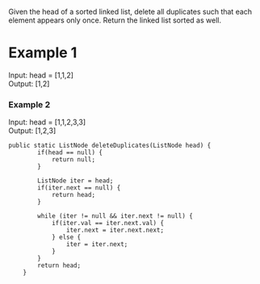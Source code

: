 Given the head of a sorted linked list, delete all duplicates such that each element appears only once. Return the linked list sorted as well.

# Example 1
Input: head = [1,1,2] <br>
Output: [1,2]

### Example 2
Input: head = [1,1,2,3,3] <br>
Output: [1,2,3]

```
public static ListNode deleteDuplicates(ListNode head) {
		if(head == null) {
			return null;
		}
		
		ListNode iter = head;
		if(iter.next == null) {
			return head;
		}
		
		while (iter != null && iter.next != null) {
			if(iter.val == iter.next.val) {
				iter.next = iter.next.next;
			} else {
				iter = iter.next;
			}
		}
        return head;
    }
```
